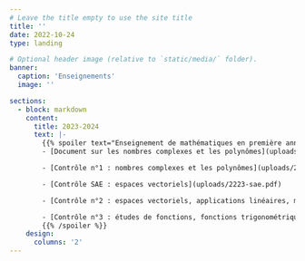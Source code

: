 ```yaml
---
# Leave the title empty to use the site title
title: ''
date: 2022-10-24
type: landing

# Optional header image (relative to `static/media/` folder).
banner:
  caption: 'Enseignements'
  image: ''

sections:
  - block: markdown
    content:
      title: 2023-2024
      text: |-
        {{% spoiler text="Enseignement de mathématiques en première année de BUT Génie Mécanique et Productique à l'Université Claude Bernard Lyon 1." %}}
        - [Document sur les nombres complexes et les polynômes](uploads/2223-docrev.pdf)

        - [Contrôle n°1 : nombres complexes et les polynômes](uploads/2223-controle1.pdf)

        - [Contrôle SAE : espaces vectoriels](uploads/2223-sae.pdf)

        - [Contrôle n°2 : espaces vectoriels, applications linéaires, matrices, déterminants et diagonalisation](uploads/2223-controle2.pdf)

        - [Contrôle n°3 : études de fonctions, fonctions trigonométriques réciproques et développements limités](uploads/2223-controle1.pdf)
        {{% /spoiler %}}
    design:
      columns: '2'
---
```

